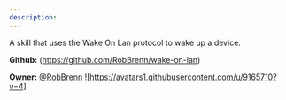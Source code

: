 ```yaml
---
description: 
---
```

A skill that uses the Wake On Lan protocol to wake up a device.

**Github:** (https://github.com/RobBrenn/wake-on-lan)

**Owner:** [@RobBrenn](https://github.com/RobBrenn) ![https://avatars1.githubusercontent.com/u/9165710?v=4]

